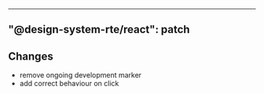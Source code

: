 ---
  "@design-system-rte/react": patch
  ---
  
  ## Changes

- remove ongoing development marker
- add correct behaviour on click
